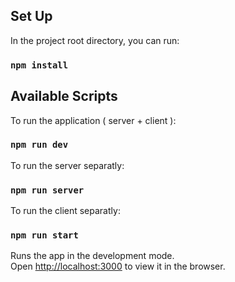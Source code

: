 ## Set Up 

In the project root directory, you can run:
### `npm install`

## Available Scripts

To run the application ( server + client ):
### `npm run dev`

To run the server separatly:
### `npm run server`

To run the client separatly:
### `npm run start`

Runs the app in the development mode.<br />
Open [http://localhost:3000](http://localhost:3000) to view it in the browser.

